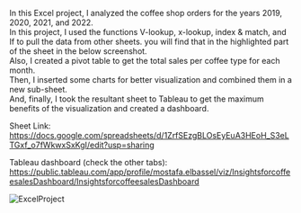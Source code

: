 In this Excel project, I analyzed the coffee shop orders for the years 2019, 2020, 2021, and 2022.            
In this project, I used the functions V-lookup, x-lookup, index & match, and If to pull the data from other sheets. you will find that in the highlighted part of the sheet in the below screenshot.        
Also, I created a pivot table to get the total sales per coffee type for each month.                        
Then, I inserted some charts for better visualization and combined them in a new sub-sheet.                      
And, finally, I took the resultant sheet to Tableau to get the maximum benefits of the visualization and created a dashboard. 

Sheet Link: https://docs.google.com/spreadsheets/d/1ZrfSEzgBLOsEyEuA3HEoH_S3eLTGxf_o7fWkwxSxKgI/edit?usp=sharing

Tableau dashboard (check the other tabs): https://public.tableau.com/app/profile/mostafa.elbassel/viz/InsightsforcoffeesalesDashboard/InsightsforcoffeesalesDashboard



![ExcelProject](https://github.com/user-attachments/assets/aeace78a-39cf-4992-aabf-fd30ec2006ba)
